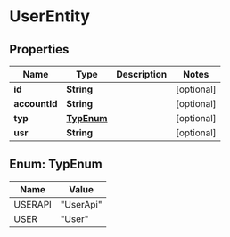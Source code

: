 
# UserEntity

## Properties
Name | Type | Description | Notes
------------ | ------------- | ------------- | -------------
**id** | **String** |  |  [optional]
**accountId** | **String** |  |  [optional]
**typ** | [**TypEnum**](#TypEnum) |  |  [optional]
**usr** | **String** |  |  [optional]


<a name="TypEnum"></a>
## Enum: TypEnum
Name | Value
---- | -----
USERAPI | &quot;UserApi&quot;
USER | &quot;User&quot;



